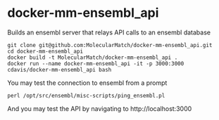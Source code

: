 docker-mm-ensembl_api
=====================

Builds an ensembl server that relays API calls to an ensembl database

```
git clone git@github.com:MolecularMatch/docker-mm-ensembl_api.git
cd docker-mm-ensembl_api
docker build -t MolecularMatch/docker-mm-ensembl_api .
docker run --name docker-mm-ensembl_api -it -p 3000:3000 cdavis/docker-mm-ensembl_api bash
```
You may test the connection to ensembl from a prompt
```
perl /opt/src/ensembl/misc-scripts/ping_ensembl.pl
```
And you may test the API by navigating to http://localhost:3000